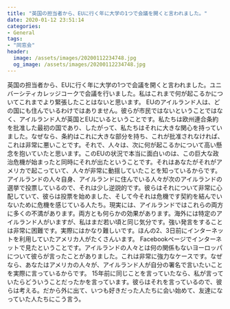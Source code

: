 ```yaml
---
title: "英国の担当者から、EUに行く年に大学の1つで会議を開くと言われました。"
date: 2020-01-12 23:51:14
categories:
- General
tags:
- "同窓会"
header:
  image: /assets/images/20200112234748.jpg
  og_image: /assets/images/20200112234748.jpg
---
```


英国の担当者から、EUに行く年に大学の1つで会議を開くと言われました。ユニバーシティカレッジコークで会議を行いました。私はこれまで何が起こるかについてこれまでより緊張したことはないと思います。 EUのアイルランド人は、どの国にも住んでいるわけではありません。彼らが市民ではないということではなく、アイルランド人が英国とEUにいるということです。私たちは欧州連合条約を批准した最初の国であり、したがって、私たちはそれに大きな関心を持っていました。なぜなら、条約はこれに大きな部分を持ち、これが批准されなければ、これは非常に悪いことです。それで、人々は、次に何が起こるかについて高い懸念を抱いていたと思います。このEUの状況で本当に面白いのは、この巨大な政治危機が始まったと同時にそれが出たということです。それはあなたがそれがアメリカで起こっていて、人々が非常に動揺していたことを知っているからです。アイルランドの人々自身、アイルランドに住んでいる人々が次のアイルランドの選挙で投票しているので、それは少し逆説的です。彼らはそれについて非常に心配していて、彼らは投票を始めました、そして今それは危機です契約を結んでいないために危機を感じている人たち。現実には、アイルランドではこれらの両方に多くの不満があります。両方とも何らかの効果があります。海外には特定のアイルランド人がいますが、私はまだ若い頃と同じ気分です。強い発言をすることは非常に困難です。実際にはかなり難しいです。ほんの2、3日前にインターネットを利用していたアメリカ人がたくさんいます。 Facebookページでインターネットで見たということです。アイルランドの人々とは何の関係もないヨーロッパについて彼らが言ったことがありました。これは非常に強力なケースです。なぜなら、あなたはアメリカの人々が、アイルランド人が自分の署名で言いたいことを実際に言っているからです。 15年前に同じことを言っていたなら、私が言っていたらどういうことだったかを言っています。彼らはそれを言っているので、彼らは考える。だから外に出て、いつも好きだった人たちに会い始めて、友達になっていた人たちにこう言う。
